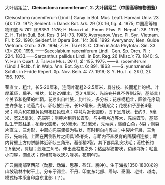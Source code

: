 大叶隔距兰",
.**Cleisostoma racemiferum**",
**2. 大叶隔距兰（中国高等植物图鉴）**

Cleisostoma racemiferum (Lindl.) Garay in Bot. Mus. Leafl. Harvard Univ. 23 (4): 173. 1972; Seidenf. in Dansk Bot. Ark. 29 (3): 16, fig. 4. 1975; 中国高等植物图鉴 5: 762. 图8353. 1976; H. Hara et al., Enum. Flow. Pl. Nepal 1: 36. 1978; Z. H. Tsi in Bull. Bot. Res. 3 (4): 73. 1983; Averyanov, Vasc. Pl. Syn. Vietnam. Fl. 1: 52. 1990; Seidenf. in Opera Bot. 114: 388. 1992; Averyanov, Iden. Guide Vietnam. Orch.: 378. 1994; Z. H. Tsi et S. C. Chen in Acta Phytotax. Sin. 33 (3): 290. 1995. ——Saccolabium racemiferum Lindl., Gen. Sp. Orch. Pl. : 224. 1833.——Sarcanthus pallidus Lindl. in Bot. Reg. 26 (Misc.): 78. 1840; S. Y. Hu in Quart. J. Taiwan Mus. 26 (1, 2): 155. 1975. ——S. racemiferum (Lindl.) Rchb. f. in Walp. Ann. Bot. Syst. 6: 891. 1863. ——S. yunnanensis Schltr. in Fedde Repert. Sp. Nov. Beih. 4: 77. 1919; S. Y. Hu. l. c. 26 (1, 2): 156. 1975.

茎直立，粗壮，长5-20厘米，连同叶鞘粗2-2.5厘米，具分枝、长而粗壮的根。叶厚革质，扁平、带状，长达29厘米，宽3-4厘米，先端钝并且不等侧2裂，基部具1个关节和抱茎的叶鞘。花序出自叶腋，比叶长，多分枝；花序柄粗壮，圆锥花序疏生许多花；花苞片小，卵状披针形，长1-2毫米，先端渐尖；花梗和子房长4毫米；萼片和花瓣黄色带褐红色斑点；中萼片近长圆形，凹下呈舟状，长约3．5毫米，宽2.5毫米，先端钝；侧萼片稍斜长圆形，与中萼片近等大，先端圆形，基部贴生于蕊柱足；花瓣长圆形，长3毫米，宽2毫米，先端钝；唇瓣白色，3裂；侧裂片直立，三角形，中部向先端骤狭为钻状，有时稍向内弯曲；中裂片伸展，三角形，先端钝，上面在两侧裂片之间具1条脊突，与距内不甚发育的隔膜相连接；距内背壁上方的胼胝体近卵状三角形，基部稍2裂，其下部具乳突状毛；蕊柱长约2.5毫米，具翅；蕊喙三角形，伸出蕊柱翅之外；粘盘柄狭带状，边缘内折；粘盘小而厚，圆盘状；药帽前端收狭为喙状。花期6月。

产云南南部至西部（勐腊、勐海、思茅、盈江、腾冲）。生于海拔1350-1800米的山坡疏林中树干上。分布于锡金、不丹、印度东北部、缅甸、泰国、老挝、越南。模式标本采自印度东北部（？）。
